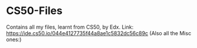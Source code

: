 # CS50-Files
Contains all my files, learnt from CS50, by Edx.
Link: https://ide.cs50.io/044e4127735f44a8ae1c5832dc56c89c
(Also all the Misc ones:)
